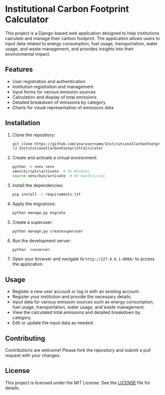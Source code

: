 # Institutional Carbon Footprint Calculator

This project is a Django-based web application designed to help institutions calculate and manage their carbon footprint. The application allows users to input data related to energy consumption, fuel usage, transportation, water usage, and waste management, and provides insights into their environmental impact.

## Features

- User registration and authentication
- Institution registration and management
- Input forms for various emission sources
- Calculation and display of total emissions
- Detailed breakdown of emissions by category
- Charts for visual representation of emissions data

## Installation

1. Clone the repository:

   ```sh
   git clone https://github.com/yourusername/InstitutionalCarbonFootprintCalculator.git
   cd InstitutionalCarbonFootprintCalculator
   ```

2. Create and activate a virtual environment:

   ```sh
   python -m venv venv
   venv\Scripts\activate  # On Windows
   source venv/bin/activate  # On macOS/Linux
   ```

3. Install the dependencies:

   ```sh
   pip install -r requirements.txt
   ```

4. Apply the migrations:

   ```sh
   python manage.py migrate
   ```

5. Create a superuser:

   ```sh
   python manage.py createsuperuser
   ```

6. Run the development server:

   ```sh
   python  runserver
   ```

7. Open your browser and navigate to `http://127.0.0.1:8000/` to access the application.

## Usage

- Register a new user account or log in with an existing account.
- Register your institution and provide the necessary details.
- Input data for various emission sources such as energy consumption, fuel usage, transportation, water usage, and waste management.
- View the calculated total emissions and detailed breakdown by category.
- Edit or update the input data as needed.

## Contributing

Contributions are welcome! Please fork the repository and submit a pull request with your changes.

## License

This project is licensed under the MIT License. See the [LICENSE](LICENSE) file for details.
